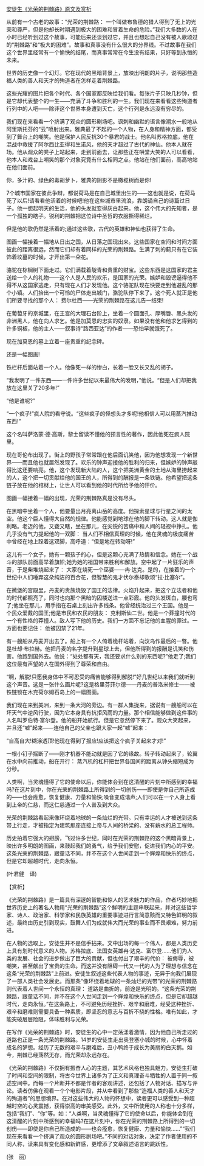 [安徒生《光荣的荆棘路》原文及赏析](https://www.vrrw.net/wx/12012.html)

从前有一个古老的故事：“光荣的荆棘路： 一个叫做布鲁德的猎人得到了无上的光荣和尊严，但是他却长时期遇到极大的困难和冒着生命的危险。”我们大多数的人在小时已经听到过这个故事，可能后来还谈到过它，并且也想起自己没有被人歌颂过的“荆棘路”和“极大的困难”。故事和真事没有什么很大的分界线。不过故事在我们这个世界里经常有一个愉快的结尾，而真事常常在今生没有结果，只好等到永恒的未来。

世界的历史像一个幻灯。它在现代的黑暗背景上，放映出明朗的片子，说明那些造福人类的善人和天才的殉道者在怎样走着荆棘路。

这些光耀的图片把各个时代、各个国家都反映给我们看。每张片子只映几秒钟，但是它却代表整个的一生——充满了斗争和胜利的一生。我们现在来看看这些殉道者行列中的人吧——除非这个世界本身遭到灭亡，这个行列是永远没有穷尽的。

我们现在来看看一个挤满了观众的圆形剧场吧。讽刺和幽默的语言像潮水一般地从阿里斯托芬的“云”喷射出来。雅典最了不起的一个人物，在人身和精神方面，都受到了舞台上的嘲笑。他是保护人民反抗30个暴君的战士。他名叫苏格拉底，他在混战中救援了阿尔西比亚得和生诺风，他的天才超过了古代的神仙。他本人就在场。他从观众的凳子上站起来，走到前面去，让那些正在哄堂大笑的人可以看看，他本人和戏台上嘲笑的那个对象究竟有什么相同之点。他站在他们面前，高高地站在他们面前。



你，多汁的、绿色的毒胡萝卜，雅典的阴影不是橄榄树而是你!

7个城市国家在彼此争辩，都说荷马是在自己城里出生的——这也就是说，在荷马死了以后!请看看他活着的时候吧!他在这些城市里流浪，靠朗诵自己的诗篇过日子。他一想起明天的生活，他的头发就变得灰白起来。他，这个伟大的先知者，是一个孤独的瞎子。锐利的荆棘把这位诗中圣哲的衣服撕得稀烂。

但是他的歌仍然是活着的;通过这些歌，古代的英雄和神仙也获得了生命。

图画一幅接着一幅地从日出之国，从日落之国现出来。这些国家在空间和时间方面彼此的距离很远，然而它们却有着同样的光荣的荆棘路。生满了刺的蓟只有在它装饰着坟墓的时候，才开出第一朵花。

骆驼在棕榈树下面走过。它们满载着靛青和贵重的财宝。这些东西是这国家的君主送给一个人的礼物——这个人是人民的欢乐，是国家的光荣。嫉妒和毁谤逼得他不得不从这国家逃走，只有现在人们才发现他。这个骆驼队现在快要走到他避乱的那个小镇。人们抬出一个可怜的尸体走出城门，骆驼队停下来了。这个死人就正是他们所要寻找的那个人： 费尔杜西——光荣的荆棘路在这儿告一结束!

在葡萄牙的京城里，在王宫的大理石台阶上，坐着一个圆面孔、厚嘴唇、黑头发的非洲黑人，他在向人求乞。他是加莫恩的忠实的奴隶。如果没有他和他求乞得到的许多铜板，他的主人——叙事诗“路西亚达”的作者——恐怕早就饿死了。

现在加莫恩的墓上立着一座贵重的纪念碑。

还是一幅图画!

铁栏杆后面站着一个人。他像死一样的惨白，长着一脸又长又乱的胡子。

“我发明了一件东西——一件许多世纪以来最伟大的发明，”他说。“但是人们却把我放在这里关了20多年!”

“他是谁呢?”

“一个疯子!”疯人院的看守说。“这些疯子的怪想头才多呢!他相信人可以用蒸汽推动东西!”

这个名叫萨洛蒙·德·高斯，黎士留读不懂他的预言性的著作，因此他死在疯人院里。

现在哥伦布出现了。街上的野孩子常常跟在他后面讥笑他，因为他想发现一个新世界——而且他也就居然发现了。欢乐的钟声迎接他的胜利的归来，但嫉妒的钟声敲得比这还要响亮。他，这个发现新大陆的人，这个把美洲黄金的土地从海里捞起来的人，这个把一切贡献给他的国王的人，所得到的酬报是一条铁链。他希望把这条链子放在他的棺材上，让世人可以看到他的时代所给予他的评价。

图画一幅接着一幅的出现，光荣的荆棘路真是没有尽头。

在黑暗中坐着一个人，他要量出月亮离山岳的高度。他探索星球与行星之间的太空。他这个巨人懂得大自然的规律。他能感觉到地球在他的脚下转动。这人就是伽利略。老迈的他，又聋又瞎，坐在那儿，在尖锐的苦痛中和人间的轻视中挣扎。他几乎没有气力提起他的一双脚： 当人们不相信真理的时候，他在灵魂的极度痛苦中曾经在地上跺着这双脚，高呼道：“但是地在转动呀!”

这儿有一个女子，她有一颗孩子的心，但是这颗心充满了热情和信念。她在一个战斗的部队前面高举着旗帜;她为她的祖国带来胜利和解放。空中起了一片狂乐的声音，于是柴堆烧起来了： 大家在烧死一个巫婆——冉·达克。是的，在接着的一个世纪中人们唾弃这朵纯洁的百合花，但智慧的鬼才伏尔泰却歌颂“拉·比塞尔”。

在微堡的宫殿里，丹麦的贵族烧毁了国王的法律。火焰升起来，把这个立法者和他的时代都照亮了，同时也向那个黑暗的囚楼送进一点彩霞。他的头发斑白，腰也弯了;他坐在那儿，用手指在石桌上刻出许多线条。他曾经统治过三个王国。他是一个民众爱戴的国王;他是市民和农民的朋友： 克利斯仙二世。他是一个莽撞时代的一个有性格的莽撞人。敌人写下他的历史。我们一方面不忘记他的血腥的罪过。一方面也要记住： 他被囚禁了21年。

有一艘船从丹麦开出去了。船上有一个人倚着桅杆站着，向汶岛作最后的一瞥。他是杜却·布拉赫。他把丹麦的名字提升到星球上去，但他所得到的报酬是讥笑和伤害。他跑到国外去。他说：“处处都有天，我还要求什么别的东西呢?”他走了;我们这位最有声望的人在国外得到了尊荣和自由。

“啊，解脱!只愿我身体中不可忍受的痛苦能够得到解脱!”好几世纪以来我们就听到这个声音。这是一张什么画片呢?这是格里芬菲尔德——丹麦的普洛米修士——被铁链锁在木克荷尔姆石岛上的一幅图画。

我们现在来到美洲，来到一条大河的旁边。有一群人集拢来，据说有一艘船可以在坏天气中逆风行驶，因为它本身具有抗拒风雨的力量。那个相信能够做到这件事的人名叫罗伯特·富尔登。他的船开始航行。但是它忽然停下来了。观众大笑起来，并且还“嘘”起来——连他自己的父亲也跟大家一起“嘘”起来：

“自高自大!糊涂透顶!他现在得到了报应!应该把这个疯子关起来才对!”

一根小钉子摇断了——刚才机器不能动就是因了它的缘故。转子转动起来了，轮翼在水中向前推动，船在开行： 蒸汽机的杠杆把世界各国间的距离从钟头缩短成为分秒。

人类啊，当灵魂懂得了它的使命以后，你能体会到在这清醒的片刻中所感到的幸福吗?在这片刻中，你在光荣的荆棘路上所得到的一切创伤——即使是你自己所造成的——也会痊愈，恢复健康、力量和愉快;噪音变成谐声;人们可以在一个人身上看到上帝的仁慈，而这仁慈通过一个人普及到大众。

光荣的荆棘路看起来像环绕着地球的一条灿烂的光带。只有幸运的人才被送到这条带上行走，才被指定为建筑那座连接上帝与人间的桥梁的、没有薪水的总工程师。

历史拍着它强大的翅膀，飞过许多世纪，同时在光荣的荆棘路的这个黑暗背景上，映出许多明朗的图画，来鼓起我们的勇气，给予我们安慰，促进我们内心的平安。这条光荣的荆棘路，跟童话不同，并不在这个人世间走到一个辉煌和快乐的终点，但是它却超越时代，走向永恒。

(叶君健　译)

【赏析】

《光荣的荆棘路》是一篇具有深邃的智能和惊人的艺术魅力的作品，作者巧妙地把世界历史上的著名人物用“光荣的荆棘路”这个鲜明的主题串联起来，并对这些哲学家、诗人、政治家、科学家和民族英雄的重要事迹进行言简意赅而又特色鲜明的叙述，最终由历史引到现实，鼓舞人们为成就伟大而光荣的事业而不畏艰难，努力前进。

在人物的选取上，安徒生并不是信手拈来。文中出场的每一个伟人，都是人类历史上具有划时代意义的人物。苏格拉底、法国女英雄冉·达克、富尔登……他们为人类的发展、社会的进步做出了巨大的贡献，但也付出了艰辛的代价： 被侮辱，被嘲笑，甚至献出了宝贵的生命。而这并没有阻碍一代又一代的人为了理想与信念在这条“光荣的荆棘路”上前进。安徒生叙述这些代表人物的事迹，无异于向我们展现了一部人类社会发展史。而那条“像环绕着地球的一条灿烂的光带”的光荣的荆棘路则代表着人世间一个永恒的真理： 道路是曲折的，前途是光明的。“这条光荣的荆棘路，跟童话不同，并不在这个人世间走到一个辉煌和快乐的终点，但是它却超越时代，走向永恒。”在这条路上，不可避免历经挫折、艰辛和磨难，经受这种挫折、艰辛和磨难则需要具备一种素质，即坚忍的意志与百折不挠的性格。唯有如此，才能突破层层险阻，体味胜利与光荣。

在写作《光荣的荆棘路》时，安徒生的心中一定荡漾着激情，因为他自己所走过的道路也正是一条光荣的荆棘路。14岁的安徒生走出奥登塞小城的时候，心中怀着成名的梦想。经历了无数的艰辛与磨难后，丑小鸭终于成长为美丽的白天鹅。如今，荆棘已经荡然无存，而光荣却永远存在。

《光荣的荆棘路》不仅拥有振奋人心的主题，其艺术风格也独具魅力。安徒生打破了时间和空间的限制，将古今世界上诸多为了正义和真理奋斗牺牲的人置于同一叙述空间中。而每一个片断并不都是作者的客观讲述，还包括了人物对话、描写与评论。读者仿佛在观看一个个电影片段，并从中看到了那些“造福人类的善人和天才的殉道者”的思想境界。在对这些伟大的人物的怀想中，读者更可以感受到一种超越时空的心灵震撼，获得崇高的审美感受。此外，文中所使用的人称也十分多样，包括“我们”、“你”等。如：“人类啊，当灵魂懂得了它的使命以后，你能体会到在这清醒的片刻中所感到的幸福吗?在这片刻中，你在光荣的荆棘路上所得到的一切创伤——即使是你自己所造成的——也会痊愈，恢复健康、力量和愉快……”“我们现在来看看一个挤满了观众的圆形剧场吧。”不同的对话对象，决定了作者使用的不同人称，读来具有变化感和新鲜感，更增添了文章叙述语言的跳跃性。

(张　丽)

